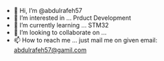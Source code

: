- 👋 Hi, I’m @abdulrafeh57
- 👀 I’m interested in ... Prduct Development 
- 🌱 I’m currently learning ... STM32
- 💞️ I’m looking to collaborate on ... 
- 📫 How to reach me ... just mail me on given email: abdulrafeh57@gamil.com

<!---
abdulrafeh57/abdulrafeh57 is a ✨ special ✨ repository because its `README.md` (this file) appears on your GitHub profile.
You can click the Preview link to take a look at your changes.
--->
